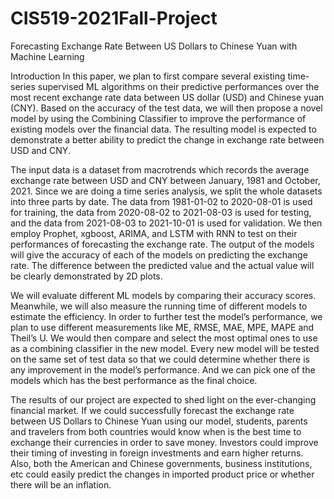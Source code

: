 # CIS519-2021Fall-Project
Forecasting Exchange Rate Between US Dollars to Chinese Yuan with Machine Learning

Introduction
In this paper, we plan to first compare several existing time-series supervised ML algorithms on their predictive performances over the most recent exchange rate data between US dollar (USD) and Chinese yuan (CNY). Based on the accuracy of the test data, we will then propose a novel model by using the Combining Classifier to improve the performance of existing models over the financial data. The resulting model is expected to demonstrate a better ability to predict the change in exchange rate between USD and CNY. 

The input data is a dataset from macrotrends which records the average exchange rate between USD and CNY between January, 1981 and October, 2021. Since we are doing a time series analysis, we split the whole datasets into three parts by date. The data from 1981-01-02 to 2020-08-01 is used for training, the data from 2020-08-02 to 2021-08-03 is used for testing, and the data from 2021-08-03 to 2021-10-01 is used for validation. We then employ Prophet, xgboost, ARIMA, and LSTM with RNN to test on their performances of forecasting the exchange rate. The output of the models will give the accuracy of each of the models on predicting the exchange rate. The difference between the predicted value and the actual value will be clearly demonstrated by 2D plots.

We will evaluate different ML models by comparing their accuracy scores. Meanwhile, we will also measure the running time of different models to estimate the efficiency. In order to further test the model’s performance, we plan to use different measurements like ME, RMSE, MAE, MPE, MAPE and Theil’s U. We would then compare and select the most optimal ones to use as a combining classifier in the new model. Every new model will be tested on the same set of test data so that we could determine whether there is any improvement in the model’s performance. And we can pick one of the models which has the best performance as the final choice. 

The results of our project are expected to shed light on the ever-changing financial market. If we could successfully forecast the exchange rate between US Dollars to Chinese Yuan using our model, students, parents and travelers from both countries would know when is the best time to exchange their currencies in order to save money. Investors could improve their timing of investing in foreign investments and earn higher returns. Also, both the American and Chinese governments, business institutions, etc could easily predict the changes in imported product price or whether there will be an inflation.
